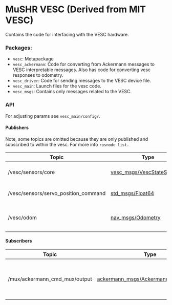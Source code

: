 # MuSHR VESC (Derived from MIT VESC)

Contains the code for interfacing with the VESC hardware.

### Packages:
  - `vesc`: Metapackage
  - `vesc_ackermann`: Code for converting from Ackermann messages to VESC interpretable messages. Also has code for converting vesc responses to odometry.
  - `vesc_driver`: Code for sending messages to the VESC device file.
  - `vesc_main`: Launch files for the vesc code.
  - `vesc_msgs`: Contains only messages related to the VESC.

### API
For adjusting params see `vesc_main/config/`.
#### Publishers
Note, some topics are omitted because they are only published and subscribed to within the vesc. For more info `rosnode list.`

Topic | Type | Description
------|------|------------
/vesc/sensors/core | [vesc_msgs/VescStateStamped](https://github.com/prl-mushr/vesc/blob/master/vesc_msgs/msg/VescStateStamped.msg) | Barebones motor command
/vesc/sensors/servo_position_command | [std_msgs/Float64](http://docs.ros.org/api/std_msgs/html/msg/Float64.html) | Barebones steering command
/vesc/odom | [nav_msgs/Odometry](http://docs.ros.org/api/nav_msgs/html/msg/Odometry.html) | Odometry from motion model

#### Subscribers
Topic | Type | Description
------|------|------------
/mux/ackermann_cmd_mux/output | [ackermann_msgs/AckermannDriveStamped](http://docs.ros.org/api/ackermann_msgs/html/msg/AckermannDriveStamped.html) | Output from mux to be converted to direct controls

